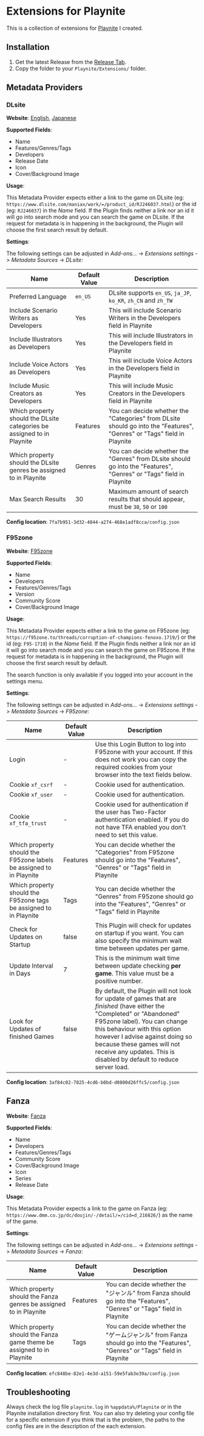 # Extensions for Playnite

This is a collection of extensions for [Playnite](https://github.com/JosefNemec/Playnite) I created.

## Installation

1) Get the latest Release from the [Release Tab](https://github.com/erri120/Playnite.Extensions/releases/).
2) Copy the folder to your `Playnite/Extensions/` folder.

## Metadata Providers

### DLsite

**Website**: [English](https://dlsite.com/maniax/?locale=en_US), [Japanese](https://dlsite.com/maniax/?locale=ja_JP)

**Supported Fields**:

- Name
- Features/Genres/Tags
- Developers
- Release Date
- Icon
- Cover/Background Image

**Usage**:

This Metadata Provider expects either a link to the game on DLsite (eg: `https://www.dlsite.com/maniax/work/=/product_id/RJ246037.html`) or the id (eg: `RJ246037`) in the _Name_ field. If the Plugin finds neither a link nor an id it will go into search mode and you can search the game on DLsite. If the request for metadata is in happening in the background, the Plugin will choose the first search result by default.

**Settings**:

The following settings can be adjusted in _Add-ons..._ -> _Extensions settings_ -> _Metadata Sources_ -> _DLsite_:

| Name                                                                   | Default Value | Description                                                                                                             |
|------------------------------------------------------------------------|---------------|-------------------------------------------------------------------------------------------------------------------------|
| Preferred Language                                                     | `en_US`       | DLsite supports `en_US`, `ja_JP`, `ko_KR`, `zh_CN` and `zh_TW`                                                          |
| Include Scenario Writers as Developers                                 | Yes           | This will include Scenario Writers in the Developers field in Playnite                                                  |
| Include Illustrators as Developers                                     | Yes           | This will include Illustrators in the Developers field in Playnite                                                      |
| Include Voice Actors as Developers                                     | Yes           | This will include Voice Actors in the Developers field in Playnite                                                      |
| Include Music Creators as Developers                                   | Yes           | This will include Music Creators in the Developers field in Playnite                                                    |
| Which property should the DLsite categories be assigned to in Playnite | Features      | You can decide whether the "Categories" from DLsite should go into the "Features", "Genres" or "Tags" field in Playnite |
| Which property should the DLsite genres be assigned to in Playnite     | Genres        | You can decide whether the "Genres" from DLsite should go into the "Features", "Genres" or "Tags" field in Playnite     |
| Max Search Results                                                     | 30            | Maximum amount of search results that should appear, must be `30`, `50` or `100`                                        |

**Config location**: `7fa7b951-3d32-4844-a274-468e1adf8cca/config.json`

### F95zone

**Website**: [F95zone](https://f95zone.to)

**Supported Fields**:

- Name
- Developers
- Features/Genres/Tags
- Version
- Community Score
- Cover/Background Image

**Usage**:

This Metadata Provider expects either a link to the game on F95zone (eg: `https://f95zone.to/threads/corruption-of-champions-fenoxo.1719/`) or the id (eg: `F95-1719`) in the _Name_ field. If the Plugin finds neither a link nor an id it will go into search mode and you can search the game on F95zone. If the request for metadata is in happening in the background, the Plugin will choose the first search result by default.

The search function is only available if you logged into your account in the settings menu.

**Settings**:

The following settings can be adjusted in _Add-ons..._ -> _Extensions settings_ -> _Metadata Sources_ -> _F95zone_:

| Name                                                                | Default Value | Description                                                                                                                                                                                                                                                                                                                    |
|---------------------------------------------------------------------|---------------|--------------------------------------------------------------------------------------------------------------------------------------------------------------------------------------------------------------------------------------------------------------------------------------------------------------------------------|
| Login                                                               | -             | Use this Login Button to log into F95zone with your account. If this does not work you can copy the required cookies from your browser into the text fields below.                                                                                                                                                             |
| Cookie `xf_csrf`                                                    | -             | Cookie used for authentication.                                                                                                                                                                                                                                                                                                |
| Cookie `xf_user`                                                    | -             | Cookie used for authentication.                                                                                                                                                                                                                                                                                                |
| Cookie `xf_tfa_trust`                                               | -             | Cookie used for authentication if the user has Two-Factor authentication enabled. If you do not have TFA enabled you don't need to set this value.                                                                                                                                                                             |
| Which property should the F95zone labels be assigned to in Playnite | Features      | You can decide whether the "Categories" from F95zone should go into the "Features", "Genres" or "Tags" field in Playnite                                                                                                                                                                                                       |
| Which property should the F95zone tags be assigned to in Playnite   | Tags          | You can decide whether the "Genres" from F95zone should go into the "Features", "Genres" or "Tags" field in Playnite                                                                                                                                                                                                           |
| Check for Updates on Startup                                        | false         | This Plugin will check for updates on startup if you want. You can also specify the minimum wait time between updates per game.                                                                                                                                                                                                |
| Update Interval in Days                                             | 7             | This is the minimum wait time between update checking **per game**. This value must be a positive number.                                                                                                                                                                                                                      |
| Look for Updates of finished Games                                  | false         | By default, the Plugin will not look for update of games that are _finished_ (have either the "Completed" or "Abandoned" F95zone label). You can change this behaviour with this option however I advise against doing so because these games will not receive any updates. This is disabled by default to reduce server load. |

**Config location**: `3af84c02-7825-4cd6-b0bd-d0800d26ffc5/config.json`

## Fanza

**Website**: [Fanza](https://www.dmm.co.jp)

**Supported Fields**:

- Name
- Developers
- Features/Genres/Tags
- Community Score
- Cover/Background Image
- Icon
- Series
- Release Date

**Usage**:

This Metadata Provider expects a link to the game on Fanza (eg: `https://www.dmm.co.jp/dc/doujin/-/detail/=/cid=d_216826/`) as the name of the game.

**Settings**:

The following settings can be adjusted in _Add-ons..._ -> _Extensions settings_ -> _Metadata Sources_ -> _Fanza_:

| Name                                                                  | Default Value | Description                                                                                                         |
|-----------------------------------------------------------------------|---------------|---------------------------------------------------------------------------------------------------------------------|
| Which property should the Fanza genres be assigned to in Playnite     | Features      | You can decide whether the "ジャンル" from Fanza should go into the "Features", "Genres" or "Tags" field in Playnite    |
| Which property should the Fanza game theme be assigned to in Playnite | Tags          | You can decide whether the "ゲームジャンル" from Fanza should go into the "Features", "Genres" or "Tags" field in Playnite |

**Config location**: `efc848be-82e1-4e3d-a151-59e5fab3e39a/config.json`

## Troubleshooting

Always check the log file `playnite.log` in `%appdata%/Playnite` or in the Playnite installation directory first. You can also try deleting your config file for a specific extension if you think that is the problem, the paths to the config files are in the description of the each extension.
